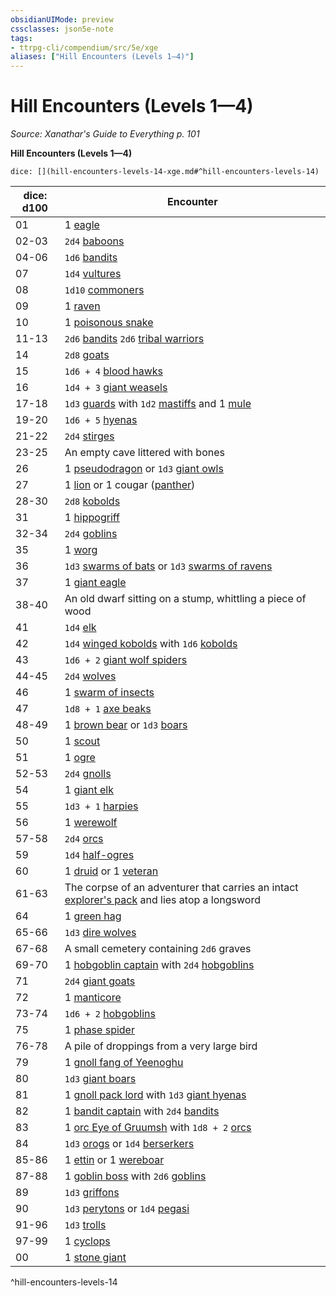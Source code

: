 ```yaml
---
obsidianUIMode: preview
cssclasses: json5e-note
tags:
- ttrpg-cli/compendium/src/5e/xge
aliases: ["Hill Encounters (Levels 1—4)"]
---
```

# Hill Encounters (Levels 1—4)
*Source: Xanathar's Guide to Everything p. 101* 

**Hill Encounters (Levels 1—4)**

`dice: [](hill-encounters-levels-14-xge.md#^hill-encounters-levels-14)`

| dice: d100 | Encounter |
|------------|-----------|
| 01 | 1 [eagle](3-Mechanics/CLI/bestiary/beast/eagle.md) |
| 02-03 | `2d4` [baboons](3-Mechanics/CLI/bestiary/beast/baboon.md) |
| 04-06 | `1d6` [bandits](3-Mechanics/CLI/bestiary/humanoid/bandit.md) |
| 07 | `1d4` [vultures](3-Mechanics/CLI/bestiary/beast/vulture.md) |
| 08 | `1d10` [commoners](3-Mechanics/CLI/bestiary/humanoid/commoner.md) |
| 09 | 1 [raven](3-Mechanics/CLI/bestiary/beast/raven.md) |
| 10 | 1 [poisonous snake](3-Mechanics/CLI/bestiary/beast/poisonous-snake.md) |
| 11-13 | `2d6` [bandits](3-Mechanics/CLI/bestiary/humanoid/bandit.md) `2d6` [tribal warriors](3-Mechanics/CLI/bestiary/humanoid/tribal-warrior.md) |
| 14 | `2d8` [goats](3-Mechanics/CLI/bestiary/beast/goat.md) |
| 15 | `1d6 + 4` [blood hawks](3-Mechanics/CLI/bestiary/beast/blood-hawk.md) |
| 16 | `1d4 + 3` [giant weasels](3-Mechanics/CLI/bestiary/beast/giant-weasel.md) |
| 17-18 | `1d3` [guards](3-Mechanics/CLI/bestiary/humanoid/guard.md) with `1d2` [mastiffs](3-Mechanics/CLI/bestiary/beast/mastiff.md) and 1 [mule](3-Mechanics/CLI/bestiary/beast/mule.md) |
| 19-20 | `1d6 + 5` [hyenas](3-Mechanics/CLI/bestiary/beast/hyena.md) |
| 21-22 | `2d4` [stirges](3-Mechanics/CLI/bestiary/beast/stirge.md) |
| 23-25 | An empty cave littered with bones |
| 26 | 1 [pseudodragon](3-Mechanics/CLI/bestiary/dragon/pseudodragon.md) or `1d3` [giant owls](3-Mechanics/CLI/bestiary/beast/giant-owl.md) |
| 27 | 1 [lion](3-Mechanics/CLI/bestiary/beast/lion.md) or 1 cougar ([panther](3-Mechanics/CLI/bestiary/beast/panther.md)) |
| 28-30 | `2d8` [kobolds](3-Mechanics/CLI/bestiary/humanoid/kobold.md) |
| 31 | 1 [hippogriff](3-Mechanics/CLI/bestiary/monstrosity/hippogriff.md) |
| 32-34 | `2d4` [goblins](3-Mechanics/CLI/bestiary/humanoid/goblin.md) |
| 35 | 1 [worg](3-Mechanics/CLI/bestiary/monstrosity/worg.md) |
| 36 | `1d3` [swarms of bats](3-Mechanics/CLI/bestiary/beast/swarm-of-bats.md) or `1d3` [swarms of ravens](3-Mechanics/CLI/bestiary/beast/swarm-of-ravens.md) |
| 37 | 1 [giant eagle](3-Mechanics/CLI/bestiary/beast/giant-eagle.md) |
| 38-40 | An old dwarf sitting on a stump, whittling a piece of wood |
| 41 | `1d4` [elk](3-Mechanics/CLI/bestiary/beast/elk.md) |
| 42 | `1d4` [winged kobolds](3-Mechanics/CLI/bestiary/humanoid/winged-kobold.md) with `1d6` [kobolds](3-Mechanics/CLI/bestiary/humanoid/kobold.md) |
| 43 | `1d6 + 2` [giant wolf spiders](3-Mechanics/CLI/bestiary/beast/giant-wolf-spider.md) |
| 44-45 | `2d4` [wolves](3-Mechanics/CLI/bestiary/beast/wolf.md) |
| 46 | 1 [swarm of insects](3-Mechanics/CLI/bestiary/beast/swarm-of-insects.md) |
| 47 | `1d8 + 1` [axe beaks](3-Mechanics/CLI/bestiary/beast/axe-beak.md) |
| 48-49 | 1 [brown bear](3-Mechanics/CLI/bestiary/beast/brown-bear.md) or `1d3` [boars](3-Mechanics/CLI/bestiary/beast/boar.md) |
| 50 | 1 [scout](3-Mechanics/CLI/bestiary/humanoid/scout.md) |
| 51 | 1 [ogre](3-Mechanics/CLI/bestiary/giant/ogre.md) |
| 52-53 | `2d4` [gnolls](3-Mechanics/CLI/bestiary/humanoid/gnoll.md) |
| 54 | 1 [giant elk](3-Mechanics/CLI/bestiary/beast/giant-elk.md) |
| 55 | `1d3 + 1` [harpies](3-Mechanics/CLI/bestiary/monstrosity/harpy.md) |
| 56 | 1 [werewolf](3-Mechanics/CLI/bestiary/humanoid/werewolf.md) |
| 57-58 | `2d4` [orcs](3-Mechanics/CLI/bestiary/humanoid/orc.md) |
| 59 | `1d4` [half-ogres](3-Mechanics/CLI/bestiary/giant/half-ogre-ogrillon.md) |
| 60 | 1 [druid](3-Mechanics/CLI/bestiary/humanoid/druid.md) or 1 [veteran](3-Mechanics/CLI/bestiary/humanoid/veteran.md) |
| 61-63 | The corpse of an adventurer that carries an intact [explorer's pack](3-Mechanics/CLI/items/explorers-pack.md) and lies atop a longsword |
| 64 | 1 [green hag](3-Mechanics/CLI/bestiary/fey/green-hag.md) |
| 65-66 | `1d3` [dire wolves](3-Mechanics/CLI/bestiary/beast/dire-wolf.md) |
| 67-68 | A small cemetery containing `2d6` graves |
| 69-70 | 1 [hobgoblin captain](3-Mechanics/CLI/bestiary/humanoid/hobgoblin-captain.md) with `2d4` [hobgoblins](3-Mechanics/CLI/bestiary/humanoid/hobgoblin.md) |
| 71 | `2d4` [giant goats](3-Mechanics/CLI/bestiary/beast/giant-goat.md) |
| 72 | 1 [manticore](3-Mechanics/CLI/bestiary/monstrosity/manticore.md) |
| 73-74 | `1d6 + 2` [hobgoblins](3-Mechanics/CLI/bestiary/humanoid/hobgoblin.md) |
| 75 | 1 [phase spider](3-Mechanics/CLI/bestiary/monstrosity/phase-spider.md) |
| 76-78 | A pile of droppings from a very large bird |
| 79 | 1 [gnoll fang of Yeenoghu](3-Mechanics/CLI/bestiary/fiend/gnoll-fang-of-yeenoghu.md) |
| 80 | `1d3` [giant boars](3-Mechanics/CLI/bestiary/beast/giant-boar.md) |
| 81 | 1 [gnoll pack lord](3-Mechanics/CLI/bestiary/humanoid/gnoll-pack-lord.md) with `1d3` [giant hyenas](3-Mechanics/CLI/bestiary/beast/giant-hyena.md) |
| 82 | 1 [bandit captain](3-Mechanics/CLI/bestiary/humanoid/bandit-captain.md) with `2d4` [bandits](3-Mechanics/CLI/bestiary/humanoid/bandit.md) |
| 83 | 1 [orc Eye of Gruumsh](3-Mechanics/CLI/bestiary/humanoid/orc-eye-of-gruumsh.md) with `1d8 + 2` [orcs](3-Mechanics/CLI/bestiary/humanoid/orc.md) |
| 84 | `1d3` [orogs](3-Mechanics/CLI/bestiary/humanoid/orog.md) or `1d4` [berserkers](3-Mechanics/CLI/bestiary/humanoid/berserker.md) |
| 85-86 | 1 [ettin](3-Mechanics/CLI/bestiary/giant/ettin.md) or 1 [wereboar](3-Mechanics/CLI/bestiary/humanoid/wereboar.md) |
| 87-88 | 1 [goblin boss](3-Mechanics/CLI/bestiary/humanoid/goblin-boss.md) with `2d6` [goblins](3-Mechanics/CLI/bestiary/humanoid/goblin.md) |
| 89 | `1d3` [griffons](3-Mechanics/CLI/bestiary/monstrosity/griffon.md) |
| 90 | `1d3` [perytons](3-Mechanics/CLI/bestiary/monstrosity/peryton.md) or `1d4` [pegasi](3-Mechanics/CLI/bestiary/celestial/pegasus.md) |
| 91-96 | `1d3` [trolls](3-Mechanics/CLI/bestiary/giant/troll.md) |
| 97-99 | 1 [cyclops](3-Mechanics/CLI/bestiary/giant/cyclops.md) |
| 00 | 1 [stone giant](3-Mechanics/CLI/bestiary/giant/stone-giant.md) |
^hill-encounters-levels-14